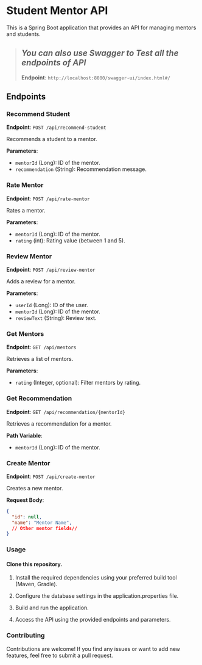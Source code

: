 # Student Mentor API

This is a Spring Boot application that provides an API for managing mentors and students.

> ## ***You can also use Swagger to Test all the endpoints of API*** ##
> **Endpoint**: `http://localhost:8080/swagger-ui/index.html#/`



## Endpoints

### Recommend Student

**Endpoint**: `POST /api/recommend-student`

Recommends a student to a mentor.

**Parameters**:
- `mentorId` (Long): ID of the mentor.
- `recommendation` (String): Recommendation message.

### Rate Mentor

**Endpoint**: `POST /api/rate-mentor`

Rates a mentor.

**Parameters**:
- `mentorId` (Long): ID of the mentor.
- `rating` (int): Rating value (between 1 and 5).

### Review Mentor

**Endpoint**: `POST /api/review-mentor`

Adds a review for a mentor.

**Parameters**:
- `userId` (Long): ID of the user.
- `mentorId` (Long): ID of the mentor.
- `reviewText` (String): Review text.

### Get Mentors

**Endpoint**: `GET /api/mentors`

Retrieves a list of mentors.

**Parameters**:
- `rating` (Integer, optional): Filter mentors by rating.

### Get Recommendation

**Endpoint**: `GET /api/recommendation/{mentorId}`

Retrieves a recommendation for a mentor.

**Path Variable**:
- `mentorId` (Long): ID of the mentor.

### Create Mentor

**Endpoint**: `POST /api/create-mentor`

Creates a new mentor.

**Request Body**:
```json
{
  "id": null,
  "name": "Mentor Name",
  // Other mentor fields//
}
```
### Usage

#### Clone this repository.

1. Install the required dependencies using your preferred build tool (Maven, Gradle).

2. Configure the database settings in the application.properties file.

3. Build and run the application.

4. Access the API using the provided endpoints and parameters.

### Contributing

Contributions are welcome! If you find any issues or want to add new features, feel free to submit a pull request.
